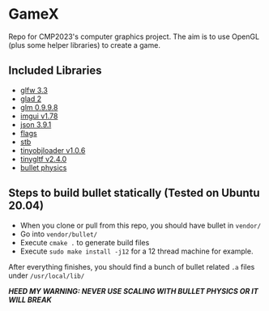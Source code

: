 # GameX
Repo for CMP2023's computer graphics project. The aim is to use OpenGL (plus some helper libraries) to create a game.

## Included Libraries

- [glfw 3.3](https://github.com/glfw/glfw)
- [glad 2](https://github.com/Dav1dde/glad/tree/glad2)
- [glm 0.9.9.8](https://github.com/g-truc/glm)
- [imgui v1.78](https://github.com/ocornut/imgui)
- [json 3.9.1](https://github.com/nlohmann/json)
- [flags](https://github.com/sailormoon/flags)
- [stb](https://github.com/nothings/stb)
- [tinyobjloader v1.0.6](https://github.com/tinyobjloader/tinyobjloader)
- [tinygltf v2.4.0](https://github.com/syoyo/tinygltf)
- [bullet physics](https://github.com/bulletphysics/bullet3)


## Steps to build bullet statically (Tested on Ubuntu 20.04)
- When you clone or pull from this repo, you should have bullet in `vendor/`
- Go into `vendor/bullet/`
- Execute `cmake .` to generate build files
- Execute `sudo make install -j12` for a 12 thread machine for example.

After everything finishes, you should find a bunch of bullet related `.a` files under `/usr/local/lib/`

_**HEED MY WARNING: NEVER USE SCALING WITH BULLET PHYSICS OR IT WILL BREAK**_

